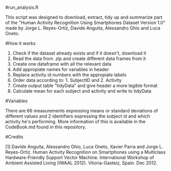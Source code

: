 #run_analysis.R

This script was designed to download, extract, tidy up and summarize part of the "Human Activity Recognition Using Smartphones Dataset Version 1.0" made by Jorge L. Reyes-Ortiz, Davide Anguita, Alessandro Ghio and Luca Oneto. 

#How it works

1. Check if the dataset already exists and if it doesn't, download it
2. Read the data from .zip and create different data frames from it
3. Create one dataframe with all the relevant data
4. Add appropiate names for variables in header
5. Replace activity id numbers with the appropiate labels
6. Order data according to: 1. SubjectID and 2. Activity
7. Create output table "tidyData" and give header a more legible format
8. Calculate mean for each subject and activity and write to tidyData

#Variables

There are 66 measurements expressing means or standard deviations of different values and 2 identifiers expressing the subject id and which activity he's performing. More information of this is available in the CodeBook.md found in this repository.

#Credits

[1] Davide Anguita, Alessandro Ghio, Luca Oneto, Xavier Parra and Jorge L. Reyes-Ortiz. Human Activity Recognition on Smartphones using a Multiclass Hardware-Friendly Support Vector Machine. International Workshop of Ambient Assisted Living (IWAAL 2012). Vitoria-Gasteiz, Spain. Dec 2012.
